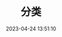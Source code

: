 ---
title: 分类
date: 2023-04-24 13:51:10
type: "categories"
top_img: https://pic.netbian.com/uploads/allimg/240516/013226-171579434636e7.jpg
---